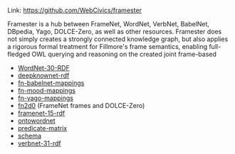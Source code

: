 
Link: https://github.com/WebCivics/framester 

Framester is a hub between FrameNet, WordNet, VerbNet, BabelNet, DBpedia, Yago, DOLCE-Zero, as well as other resources. Framester does not simply creates a strongly connected knowledge graph, but also applies a rigorous formal treatment for Fillmore's frame semantics, enabling full-fledged OWL querying and reasoning on the created joint frame-based

- [WordNet-30-RDF](https://github.com/WebCivics/framester/tree/master/WordNet-30-RDF "WordNet-30-RDF")
- [deepknownet-rdf](https://github.com/WebCivics/framester/tree/master/deepknownet-rdf "deepknownet-rdf")
- [fn-babelnet-mappings](https://github.com/WebCivics/framester/tree/master/fn-babelnet-mappings "fn-babelnet-mappings")
- [fn-mood-mappings](https://github.com/WebCivics/framester/tree/master/fn-mood-mappings "fn-mood-mappings")
- [fn-yago-mappings](https://github.com/WebCivics/framester/tree/master/fn-yago-mappings "fn-yago-mappings")
- [fn2d0](https://github.com/WebCivics/framester/tree/master/fn2d0 "fn2d0") (FrameNet frames and DOLCE-Zero)
- [framenet-15-rdf](https://github.com/WebCivics/framester/tree/master/framenet-15-rdf "framenet-15-rdf")
- [ontowordnet](https://github.com/WebCivics/framester/tree/master/ontowordnet "ontowordnet")
- [predicate-matrix](https://github.com/WebCivics/framester/tree/master/predicate-matrix "predicate-matrix")
- [schema](https://github.com/WebCivics/framester/tree/master/schema "schema")
- [verbnet-31-rdf](https://github.com/WebCivics/framester/tree/master/verbnet-31-rdf "verbnet-31-rdf")